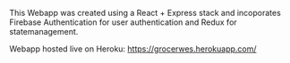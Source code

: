This Webapp was created using a React + Express stack and incoporates Firebase Authentication for user authentication and Redux for statemanagement.

Webapp hosted live on Heroku: https://grocerwes.herokuapp.com/
